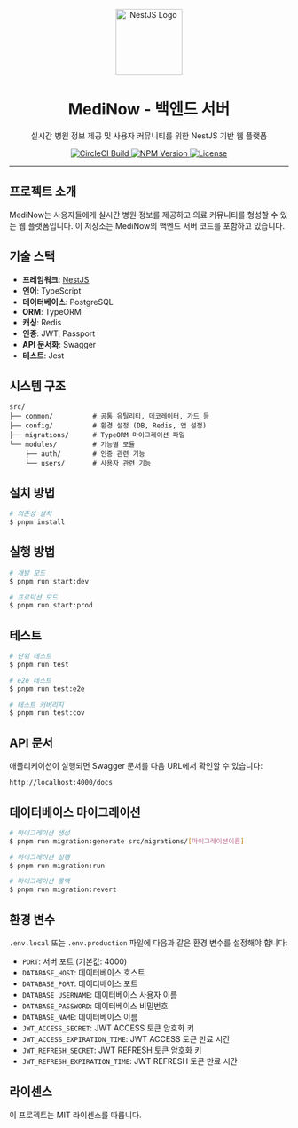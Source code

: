 <p align="center">
  <a href="https://nestjs.com/" target="_blank">
    <img src="https://nestjs.com/img/logo-small.svg" width="120" alt="NestJS Logo" />
  </a>
</p>

<h1 align="center">MediNow - 백엔드 서버</h1>
<p align="center">
  실시간 병원 정보 제공 및 사용자 커뮤니티를 위한 NestJS 기반 웹 플랫폼
</p>

<p align="center">
  <a href="https://circleci.com/gh/삼시세코/medinow" target="_blank">
    <img src="https://img.shields.io/circleci/build/github/nestjs/nest/master" alt="CircleCI Build">
  </a>
  <a href="https://www.npmjs.com/package/@nestjs/core" target="_blank">
    <img src="https://img.shields.io/npm/v/@nestjs/core.svg" alt="NPM Version">
  </a>
  <a href="https://github.com/삼시세코/medinow/blob/main/LICENSE" target="_blank">
    <img src="https://img.shields.io/npm/l/@nestjs/core.svg" alt="License">
  </a>
</p>

---

## 프로젝트 소개

MediNow는 사용자들에게 실시간 병원 정보를 제공하고 의료 커뮤니티를 형성할 수 있는 웹 플랫폼입니다. 이 저장소는 MediNow의 백엔드 서버 코드를 포함하고 있습니다.

## 기술 스택

- **프레임워크**: [NestJS](https://nestjs.com/)
- **언어**: TypeScript
- **데이터베이스**: PostgreSQL
- **ORM**: TypeORM
- **캐싱**: Redis
- **인증**: JWT, Passport
- **API 문서화**: Swagger
- **테스트**: Jest

## 시스템 구조

```
src/
├── common/          # 공통 유틸리티, 데코레이터, 가드 등
├── config/          # 환경 설정 (DB, Redis, 앱 설정)
├── migrations/      # TypeORM 마이그레이션 파일
└── modules/         # 기능별 모듈
    ├── auth/        # 인증 관련 기능
    └── users/       # 사용자 관련 기능
```

## 설치 방법

```bash
# 의존성 설치
$ pnpm install
```

## 실행 방법

```bash
# 개발 모드
$ pnpm run start:dev

# 프로덕션 모드
$ pnpm run start:prod
```

## 테스트

```bash
# 단위 테스트
$ pnpm run test

# e2e 테스트
$ pnpm run test:e2e

# 테스트 커버리지
$ pnpm run test:cov
```

## API 문서

애플리케이션이 실행되면 Swagger 문서를 다음 URL에서 확인할 수 있습니다:
```
http://localhost:4000/docs
```

## 데이터베이스 마이그레이션

```bash
# 마이그레이션 생성
$ pnpm run migration:generate src/migrations/[마이그레이션이름]

# 마이그레이션 실행
$ pnpm run migration:run

# 마이그레이션 롤백
$ pnpm run migration:revert
```

## 환경 변수

`.env.local` 또는 `.env.production` 파일에 다음과 같은 환경 변수를 설정해야 합니다:

- `PORT`: 서버 포트 (기본값: 4000)
- `DATABASE_HOST`: 데이터베이스 호스트
- `DATABASE_PORT`: 데이터베이스 포트
- `DATABASE_USERNAME`: 데이터베이스 사용자 이름
- `DATABASE_PASSWORD`: 데이터베이스 비밀번호
- `DATABASE_NAME`: 데이터베이스 이름
- `JWT_ACCESS_SECRET`: JWT ACCESS 토큰 암호화 키
- `JWT_ACCESS_EXPIRATION_TIME`: JWT ACCESS 토큰 만료 시간
- `JWT_REFRESH_SECRET`: JWT REFRESH 토큰 암호화 키
- `JWT_REFRESH_EXPIRATION_TIME`: JWT REFRESH 토큰 만료 시간

## 라이센스

이 프로젝트는 MIT 라이센스를 따릅니다.
